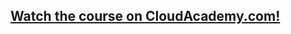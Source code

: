 

## [Watch the course on CloudAcademy.com!](https://cloudacademy.com/amazon-web-services/advanced-aws-cloudformation-course/)




